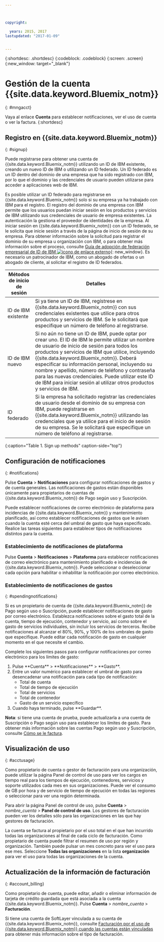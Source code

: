 ```yaml
---



copyright:

  years: 2015, 2017
lastupdated: "2017-01-09"


---
```


{:shortdesc: .shortdesc}
{:codeblock: .codeblock}
{:screen: .screen}
{:new_window: target="_blank"}

# Gestión de la cuenta {{site.data.keyword.Bluemix_notm}}
{: #mngacct}

Vaya al enlace **Cuenta** para establecer notificaciones, ver el uso de cuenta o ver la factura.
{:shortdesc}

## Registro en {{site.data.keyword.Bluemix_notm}}
{: #signup}

Puede registrarse para obtener una cuenta de {{site.data.keyword.Bluemix_notm}} utilizando un ID de IBM existente, creando un nuevo ID de IBM o utilizando un ID federado. Un ID federado es un ID dentro del dominio de una empresa que ha sido registrado con IBM, por lo que el dominio y las credenciales de usuario pueden utilizarse para acceder a aplicaciones web de IBM.  

Es posible utilizar un ID federado para registrarse en {{site.data.keyword.Bluemix_notm}} solo si su empresa ya ha trabajado con IBM para el registro.  El registro del dominio de una empresa con IBM permite que los usuarios puedan iniciar sesión en los productos y servicios de IBM utilizando sus credenciales de usuario de empresa existentes. La autenticación la gestiona el proveedor de identidades de la empresa. Al iniciar sesión en
{{site.data.keyword.Bluemix_notm}} con un ID federado, se le solicita que inicie sesión a través de la página de inicio de sesión de su empresa. Para obtener información sobre la solicitud para registrar el dominio de su empresa u organización con IBM, o para obtener más información sobre el proceso, consulte [Guía de adopción de federación empresarial de ID de IBM ![icono de enlace externo](../icons/launch-glyph.svg)](https://ibm.box.com/v/IBMid-Federation-Guide){: new_window}. Es necesario un patrocinador de IBM, como un abogado de ofertas o un abogado de cliente, al solicitar el registro de ID federados.

| Métodos de inicio de sesión | Detalles |    
|-----------------|---------|
|ID de IBM existente | Si ya tiene un ID de IBM, regístrese en {{site.data.keyword.Bluemix_notm}} con sus credenciales existentes que utilice para otros productos y servicios de IBM. Se le solicitará que especifique un número de teléfono al registrarse. |
|ID de IBM nuevo | Si no aún no tiene un ID de IBM, puede optar por crear uno. El ID de IBM le permite utilizar un nombre de usuario de inicio de sesión para todos los productos y servicios de IBM que utilice, incluyendo {{site.data.keyword.Bluemix_notm}}. Deberá especificar su información personal, incluyendo su nombre y apellido, número de teléfono y contraseña para las nuevas credenciales. Puede utilizar este ID de IBM para iniciar sesión al utilizar otros productos y servicios de IBM.  |
|ID federado | Si la empresa ha solicitado registrar las credenciales de usuario desde el dominio de su empresa con IBM, puede registrarse en {{site.data.keyword.Bluemix_notm}} utilizando las credenciales que ya utilice para el inicio de sesión de su empresa. Se le solicitará que especifique un número de teléfono al registrarse. |
{:caption="Table 1. Sign up methods" caption-side="top"}

## Configuración de notificaciones
{: #notifications}

Pulse **Cuenta** &gt; **Notificaciones** para configurar notificaciones de gastos y de cuenta generales. Las notificaciones de gastos están disponibles únicamente para propietarios de cuentas de {{site.data.keyword.Bluemix_notm}} de Pago según uso y Suscripción.

Puede establecer notificaciones de correo electrónico de plataforma para incidencias de
{{site.data.keyword.Bluemix_notm}} y mantenimiento planificado, así como establecer notificaciones de gastos que le avisen cuando la cuenta esté cerca del umbral de gasto que haya especificado. Realice las tareas siguientes para establecer tipos de notificaciones distintos para la cuenta.

### Establecimiento de notificaciones de plataforma

Pulse **Cuenta** &gt; **Notificaciones** &gt; **Plataforma** para establecer notificaciones de correo electrónico para mantenimiento planificado e incidencias de {{site.data.keyword.Bluemix_notm}}. Puede seleccionar o deseleccionar cada opción para habilitar o inhabilitar la notificación por correo electrónico.

<!-- staging only

**Note**: You are always alerted by email about emergencies and pricing changes.

On the **Platform** tab you can also customize notifications for your orgs, spaces, or applications. Complete the following steps to add a customized notification:

<ol>
<li>Select **Add a Notification**.</li>
<li>Use the search field to find the org, application, service, or resource that you want to set a notification for, or expand the item in the pre-populated list.</li>
<li>Select *Email* to set the notification type.</li>
</ol>

staging only end -->

### Establecimiento de notificaciones de gastos
{: #spendingnotifications}

Si es un propietario de cuenta de {{site.data.keyword.Bluemix_notm}} de Pago según uso o Suscripción, puede establecer notificaciones de gasto por correo electrónico. Establezca notificaciones sobre el gasto total de la cuenta, tiempo de ejecución, contenedor y servicio, así como sobre el gasto de servicios individuales, sin incluir los servicios de terceros. Recibe notificaciones al alcanzar el 80%, 90%, y 100% de los umbrales de gasto que especifique. Puede editar cada notificación de gasto en cualquier momento en el que necesite el cambio.

Complete los siguientes pasos para configurar notificaciones por correo electrónico para los límites de gasto:

<ol>
<li>Pulse **Cuenta** &gt; **Notificaciones** &gt; **Gasto**.</li>
<li>Entre un valor numérico para establecer el umbral de gasto para desencadenar una notificación para cada tipo de notificación:<br />
<ul>
<li>Total de cuenta</li>
<li>Total de tiempo de ejecución</li>
<li>Total de servicios</li>
<li>Total de contenedor</li>
<li>Gasto de un servicio específico</li>
</ul>
</li>
<li>Cuando haya terminado, pulse **Guardar**.</li>
</ol>

**Nota**: si tiene una cuenta de prueba, puede actualizarla a una cuenta de Suscripción o Pago según uso para establecer los límites de gasto. Para obtener más información sobre las cuentas Pago según uso y Suscripción, consulte [Cómo se le factura](/docs/pricing/index.html#pay-accounts).

## Visualización de uso
{: #acctusage}

Como propietario de cuenta o gestor de facturación para una organización, puede utilizar la página Panel de control de uso para ver los cargos en tiempo real para los tiempos de ejecución, contenedores, servicios y soporte utilizados cada mes en sus organizaciones. Puede ver el consumo de GB por hora y de servicio de tiempo de ejecución en todas las regiones o seleccionar para ver una región determinada.

Para abrir la página Panel de control de uso, pulse **Cuenta** &gt; *nombre_cuenta* &gt; **Panel de control de uso**. Los gestores de facturación pueden ver los detalles sólo para las organizaciones en las que hay gestores de facturación.

La cuenta se factura al propietario por el uso total en el que han incurrido todas las organizaciones al final de cada ciclo de facturación. Como propietario de cuenta puede filtrar el resumen de uso por región y organización. También puede pulsar un mes concreto para ver el uso para ese mes. Seleccione **Todas las organizaciones** en la lista **organización** para ver el uso para todas las organizaciones de la cuenta.

## Actualización de la información de facturación
{: #account_billing}

Como propietario de cuenta, puede editar, añadir o eliminar información de tarjeta de crédito guardada que está asociada a la cuenta {{site.data.keyword.Bluemix_notm}}. Pulse **Cuenta** &gt; *nombre_cuenta* &gt; **Facturación**.

Si tiene una cuenta de SoftLayer vinculada a su cuenta de {{site.data.keyword.Bluemix_notm}}, consulte [Facturación por el uso de {{site.data.keyword.Bluemix_notm}} cuando las cuentas están vinculadas](/docs/admin/softlayerlink.html#bill_usage) para obtener más información sobre el tipo de facturación.
